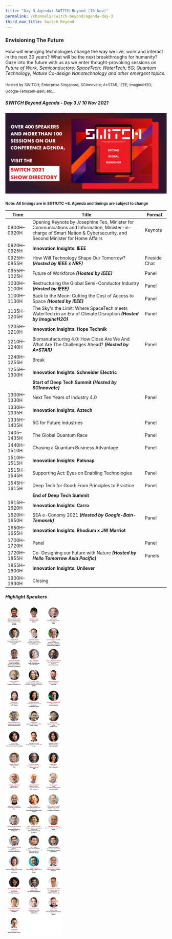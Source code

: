 ```yaml
---
title: "Day 3 Agenda: SWITCH Beyond (10 Nov)"
permalink: /channels/switch-beyond/agenda-day-3
third_nav_title: Switch Beyond
---
```

### Envisioning The Future

How will emerging technologies change the way we live, work and interact in the next 30 years? What will be the next breakthroughs for humanity? Gaze into the future with us as we enter thought-provoking sessions on *Future of Work, Semiconductors; SpaceTech; WaterTech; 5G; Quantum Technology; Nature Co-design Nanotechnology and other emergent topics.*

<sub>Hosted by SWITCH; Enterprise Singapore; SGInnovate; A*STAR; IEEE;  ImagineH2O; Google-Temasek-Bain; etc...</sub>

##### SWITCH Beyond Agenda - Day 3 // 10 Nov 2021

[![SWITCH 2021 Show Directory](/images/Website_Banner_Show_Directory_var_1.png)](https://directory.switchsg.org)

<sub>**Note: All timings are in SGT/UTC +8. Agenda and timings are subject to change**</sub>

| Time | Title | Format |
| -------- | -------- | -------- |
| 0900H–0920H     | Opening Keynote by Josephine Teo, Minister for Communications and Information, Minister-in-charge of Smart Nation & Cybersecurity, and Second Minister for Home Affairs    | Keynote     |
|0920H–0925H     | **Innovation Insights: IEEE**     |      |
| 0925H–0955H     | How Will Technology Shape Our Tomorrow? **_(Hosted by IEEE x NRF)_**    | Fireside Chat     |
| 0955H–1025H     | Future of Workforce **_(Hosted by IEEE)_**     | Panel     |
| 1030H–1100H     | Restructuring the Global Semi-Conductor Industry **_(Hosted by IEEE)_**     | Panel    |
| 1100H–1130H     | Back to the Moon: Cutting the Cost of Access to Space **_(Hosted by IEEE)_**     | Panel   |
| 1135H–1205H     | The Sky's the Limit: Where SpaceTech meets WaterTech in an Era of Climate Disruption **_(Hosted by ImagineH2O)_**       | Panel     |
|1205H–1210H     | **Innovation Insights: Hope Technik**     |      |
| 1210H–1240H     | Biomanufacturing 4.0: How Close Are We And What Are The Challenges Ahead? **_(Hosted by A*STAR)_**     | Panel     |
| 1240H–1255H     | Break     |     |
|1255H–1300H     | **Innovation Insights: Schneider Electric**     |      |
|      | **Start of Deep Tech Summit** **_(Hosted by SGInnovate)_**     |      |
| 1300H–1330H     | Next Ten Years of Industry 4.0     | Panel     |
|1330H–1335H     | **Innovation Insights: Aztech**     |      |
| 1335H–1405H     | 5G for Future Industries     | Panel     |
| 1405–1435H     | The Global Quantum Race   | Panel     |
| 1440H–1510H     | Chasing a Quantum Business Advantage    | Panel     |
|1510H–1515H     | **Innovation Insights: Patsnap**     |      |
| 1515H–1545H     | Supporting Act: Eyes on Enabling Technologies    | Panel    |
| 1545H–1615H     | Deep Tech for Good: From Principles to Practice     | Panel     |
|      | **End of Deep Tech Summit**     |      |
|1615H–1620H     | **Innovation Insights: Carro**     |      |
| 1620H–1650H     | SEA e-Conomy 2021 **_(Hosted by Google-Bain-Temasek)_**     | Panel    |
|1650H–1655H     | **Innovation Insights: Rhodium x JW Marriot**     |      |
| 1700H–1720H     | Panel    | Panel     |
| 1720H–1855H     | Co-Designing our Future with Nature  **_(Hosted by Hello Tomorrow Asia Pacific)_**    | Panels     |
|1855H–1900H     | **Innovation Insights: Unilever**     |      |
| 1900H–1930H     | Closing     |    |

##### Highlight Speakers
![SWITCH 2021 Speakers](/images/SWITCH_2021_Speakers_Beyond_Day3_Highlights_v2.png)